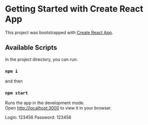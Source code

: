 # Getting Started with Create React App

This project was bootstrapped with [Create React App](https://github.com/facebook/create-react-app).

## Available Scripts

In the project directory, you can run:

### `npm i`
and then
### `npm start`

Runs the app in the development mode.\
Open [http://localhost:3000](http://localhost:3000) to view it in your browser.

Login: 123456
Password: 123456

